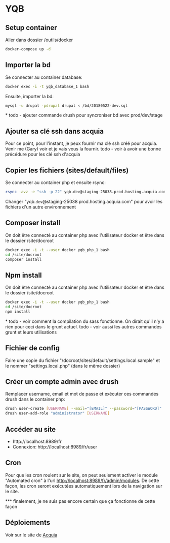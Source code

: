 # YQB

## Setup container

Aller dans dossier /outils/docker

```bash
docker-compose up -d
```

## Importer la bd

Se connecter au container database:

```bash
docker exec -i -t yqb_database_1 bash
```

Ensuite, importer la bd:

```bash
mysql -u drupal -pdrupal drupal < /bd/20180522-dev.sql
```

\* todo - ajouter commande drush pour syncroniser bd avec prod/dev/stage

## Ajouter sa clé ssh dans acquia
Pour ce point, pour l'instant, je peux fournir ma clé ssh créé pour acquia. Venir me (Gary) voir et je vais vous la fournir.
todo - voir à avoir une bonne précédure pour les clé ssh d'acquia

## Copier les fichiers (sites/default/files)

Se connecter au container php et ensuite rsync:

```bash
rsync -avz -e "ssh -p 22" yqb.dev@staging-25038.prod.hosting.acquia.com:/var/www/html/yqbdev/docroot/sites/default/files/ ../../docroot/sites/default/files
```

Changer "yqb.`dev`@staging-25038.prod.hosting.acquia.com" pour avoir les fichiers d'un autre environnement

## Composer install

On doit être connecté au container php avec l'utilisateur docker et être dans le dossier /site/docroot

```bash
docker exec -i -t --user docker yqb_php_1 bash
cd /site/docroot
composer install
```

## Npm install

On doit être connecté au container php avec l'utilisateur docker et être dans le dossier /site/docroot

```bash
docker exec -i -t --user docker yqb_php_1 bash
cd /site/docroot
npm install
```

\* todo - voir comment la compilation du sass fonctionne. On dirait qu'il n'y a rien pour ceci dans le grunt actuel.
todo - voir aussi les autres commandes grunt et leurs utilisations

## Fichier de config

Faire une copie du fichier "/docroot/sites/default/settings.local.sample" et le nommer "settings.local.php" (dans le même dossier)

## Créer un compte admin avec drush

Remplacer username, email et mot de passe et exécuter ces commandes drush dans le container php:

```bash
drush user-create [USERNAME] --mail="[EMAIL]" --password="[PASSWORD]"
drush user-add-role "administrator" [USERNAME]
```

## Accéder au site

- http://localhost:8989/fr
- Connexion: http://localhost:8989/fr/user

## Cron

Pour que les cron roulent sur le site, on peut seulement activer le module "Automated cron" à l'url <http://localhost:8989/fr/admin/modules>.
De cette façon, les cron seront exécutées automatiquement lors de la navigation sur le site.

*** finalement, je ne suis pas encore certain que ça fonctionne de cette façon

## Déploiements

Voir sur le site de [Acquia](https://cloud.acquia.com)
